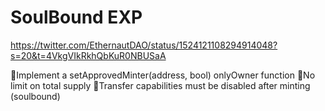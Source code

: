 # SoulBound EXP

https://twitter.com/EthernautDAO/status/1524121108294914048?s=20&t=4VkgVIkRkhQbKuR0NBUSaA

🔴Implement a setApprovedMinter(address, bool) onlyOwner function 
🔴No limit on total supply
🔴Transfer capabilities must be disabled after minting (soulbound)